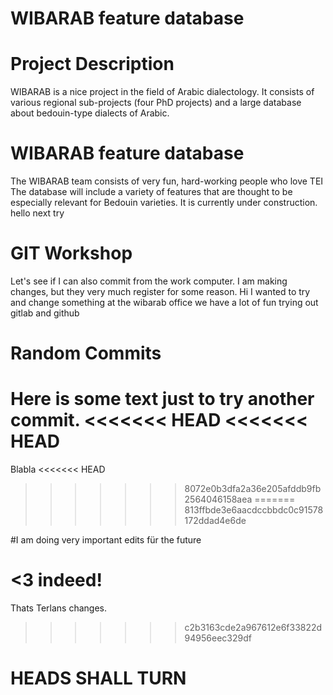 # WIBARAB feature database

# Project Description
WIBARAB is a nice project in the field of Arabic dialectology. It consists of various regional sub-projects (four PhD projects) and a large database about bedouin-type dialects of Arabic.
# WIBARAB feature database
The WIBARAB team consists of very fun, hard-working people who love TEI
The database will include a variety of features that are thought to be especially relevant for Bedouin varieties. It is currently under construction.
hello
next try

# GIT Workshop 
Let's see if I can also commit from the work computer.
I am making changes, but they very much register for some reason.
Hi I wanted to try and change something
at the wibarab office we have a lot of fun trying out gitlab and github


# Random Commits
Here is some text just to try another commit.
<<<<<<< HEAD
<<<<<<< HEAD
=======

Blabla
<<<<<<< HEAD
>>>>>>> 8072e0b3dfa2a36e205afddb9fb2564046158aea
=======
>>>>>>> 813ffbde3e6aacdccbbdc0c91578172ddad4e6de

#I am doing very important edits für the future

<3 indeed!
=======
Thats Terlans changes. 
>>>>>>> c2b3163cde2a967612e6f33822d94956eec329df

# HEADS SHALL TURN

